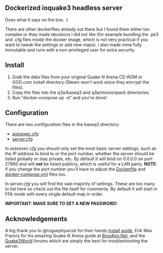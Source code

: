 Dockerized ioquake3 headless server
-----------------------------------

Does what it says on the box. :)

There are other dockerfiles already out there but I found them either too complex or they made decisions I did not like (for example bundling the .pk3 and .cfg files inside the docker image, which is not very practical if you want to tweak the settings or add new maps). I also made mine fully immutable and runs with a non-privileged user for extra security.

Install
-------

1) Grab the data files from your original Quake III Arena CD-ROM or GOG.com install directory (Steam won't work since they encrypt the files).
2) Copy the files into the q3a/baseq3 and q3a/missionpack directories.
3) Run "docker-compose up -d" and you're done!

Configuration
-------------

There are two configuration files in the baseq3 directory:
* [autoexec.cfg](../master/q3a/baseq3/autoexec.cfg)
* [server.cfg](../master/q3a/baseq3/server.cfg)

In *autoexec.cfg* you should only set the most basic server settings, such as the IP address to bind to or the port number, whether the server should be listed globally or stay private, etc. By default it will bind on 0.0.0.0 on port 27960 and will **not** be listed publicly, which is useful for a LAN party. **NOTE**: if you change the port number you'll have to adjust the [Dockerfile](../master/Dockerfile) and [docker-compose.yml](../master/docker-compose.yml) files too.

In *server.cfg* you will find the vast majority of settings. These are too many to list here so check out the file itself for comments. By default it will start in FFA mode with every single default map in order.

**IMPORTANT: MAKE SURE TO SET A NEW PASSWORD!**

Acknowledgements
----------------

A big thank you to @roguephysicist for their handy [install guide](https://github.com/roguephysicist/q3a-server), Erik Max Francis for his amazing Quake III Arena guide at [BossKey.Net](http://www.bosskey.net/q3a/index.html), and the [Quake3World](https://www.quake3world.com/forum/) forums which are simply the best for troubleshooting the server.
